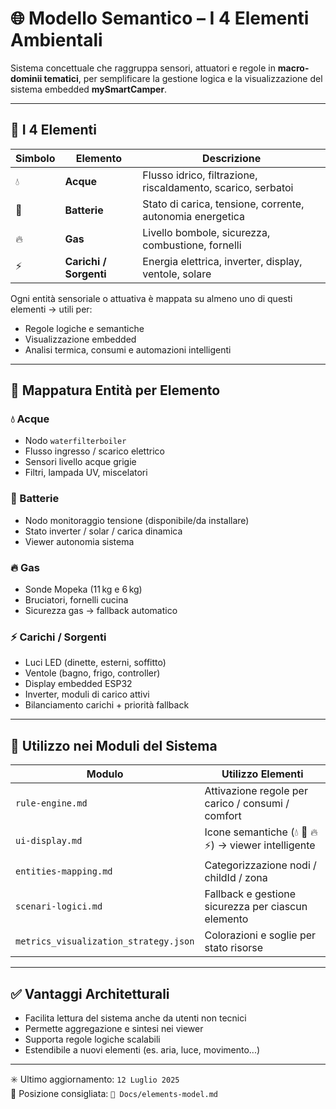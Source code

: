 # 🌐 Modello Semantico – I 4 Elementi Ambientali

Sistema concettuale che raggruppa sensori, attuatori e regole in **macro-dominii tematici**, per semplificare la gestione logica e la visualizzazione del sistema embedded **mySmartCamper**.

---

## 🔹 I 4 Elementi

| Simbolo | Elemento     | Descrizione                                          |
|---------|--------------|------------------------------------------------------|
| 💧      | **Acque**     | Flusso idrico, filtrazione, riscaldamento, scarico, serbatoi |
| 🔋      | **Batterie**  | Stato di carica, tensione, corrente, autonomia energetica |
| 🔥      | **Gas**       | Livello bombole, sicurezza, combustione, fornelli    |
| ⚡      | **Carichi / Sorgenti** | Energia elettrica, inverter, display, ventole, solare |

Ogni entità sensoriale o attuativa è mappata su almeno uno di questi elementi → utili per:
- Regole logiche e semantiche
- Visualizzazione embedded
- Analisi termica, consumi e automazioni intelligenti

---

## 🧩 Mappatura Entità per Elemento

### 💧 Acque
- Nodo `waterfilterboiler`
- Flusso ingresso / scarico elettrico
- Sensori livello acque grigie
- Filtri, lampada UV, miscelatori

### 🔋 Batterie
- Nodo monitoraggio tensione (disponibile/da installare)
- Stato inverter / solar / carica dinamica
- Viewer autonomia sistema

### 🔥 Gas
- Sonde Mopeka (11 kg e 6 kg)
- Bruciatori, fornelli cucina
- Sicurezza gas → fallback automatico

### ⚡ Carichi / Sorgenti
- Luci LED (dinette, esterni, soffitto)
- Ventole (bagno, frigo, controller)
- Display embedded ESP32
- Inverter, moduli di carico attivi
- Bilanciamento carichi + priorità fallback

---

## 🎯 Utilizzo nei Moduli del Sistema

| Modulo                  | Utilizzo Elementi                           |
|-------------------------|---------------------------------------------|
| `rule-engine.md`        | Attivazione regole per carico / consumi / comfort |
| `ui-display.md`         | Icone semantiche (💧 🔋 🔥 ⚡) → viewer intelligente |
| `entities-mapping.md`   | Categorizzazione nodi / childId / zona      |
| `scenari-logici.md`     | Fallback e gestione sicurezza per ciascun elemento |
| `metrics_visualization_strategy.json` | Colorazioni e soglie per stato risorse |

---

## ✅ Vantaggi Architetturali

- Facilita lettura del sistema anche da utenti non tecnici
- Permette aggregazione e sintesi nei viewer
- Supporta regole logiche scalabili
- Estendibile a nuovi elementi (es. aria, luce, movimento...)

---

✳️ Ultimo aggiornamento: `12 Luglio 2025`  
📁 Posizione consigliata: `📘 Docs/elements-model.md`

